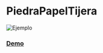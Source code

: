 # PiedraPapelTijera
![Ejemplo](https://i.imgur.com/v3nfRUX.gif)

### [Demo](piedrapapeltijera.netlify.com)
